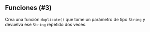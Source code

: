 ## Funciones (#3)

Crea una función `duplicate()` que tome un parámetro de tipo `String` y devuelva ese `String` repetido dos veces.